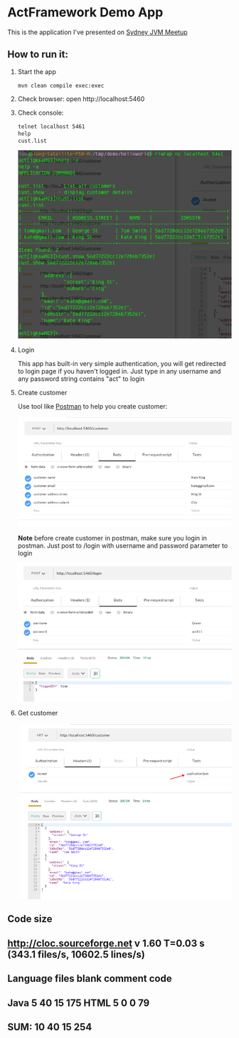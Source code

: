# ActFramework Demo App

This is the application I've presented on [Sydney JVM Meetup](http://www.meetup.com/Sydney-JVM-Community/events/228633164/)

## How to run it:

1. Start the app

    ```
    mvn clean compile exec:exec
    ```

1. Check browser: open http://localhost:5460

1. Check console:

    ```
    telnet localhost 5461
    help
    cust.list
    ```

    ![cli-demo](cli_demo.png)

1. Login

    This app has built-in very simple authentication, you will get redirected to login page if you haven't logged in. Just type in any username and any password string contains "act" to login

1. Create customer
    
    Use tool like [Postman](https://www.getpostman.com/) to help you create customer:

    ![postman-create-customer](postman_create_customer.png) 

    **Note** before create customer in postman, make sure you login in postman. Just post to /login with username and password parameter to login

    ![postman-login](postman_login.png)     

1. Get customer

    ![post-get-customer-list](postman_get_customer_list.png)

## Code size

http://cloc.sourceforge.net v 1.60  T=0.03 s (343.1 files/s, 10602.5 lines/s)
-------------------------------------------------------------------------------
Language                     files          blank        comment           code
-------------------------------------------------------------------------------
Java                             5             40             15            175
HTML                             5              0              0             79
-------------------------------------------------------------------------------
SUM:                            10             40             15            254
-------------------------------------------------------------------------------

